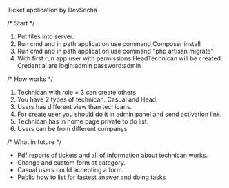 Ticket application by DevSocha

/* Start */
1. Put files into server.
2. Run cmd and in path application use command Composer install 
3. Run cmd and in path application use command "php artisan migrate"
4. With first run app user with permissions HeadTechnican will be created. Credential are login:admin password:admin

/* How works */
1. Technican with role = 3 can create others
2. You have 2 types of technican. Casual and Head.
3. Users has different view than techicans.
4. For create user you should do it in admin panel and send activation link.
5. Technican has in home page private to do list.
6. Users can be from different companys


/* What in future */
- Pdf reports of tickets and all of information about technican works.
- Change and custom form at category.
- Casual users could accepting a form.
- Public how to list for fastest answer and doing tasks
